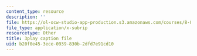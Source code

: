 ```yaml
---
content_type: resource
description: ''
file: https://ol-ocw-studio-app-production.s3.amazonaws.com/courses/8-851-effective-field-theory-spring-2013/b20f0e453ece0939830b2dfd7e91cd10_WB8r7CU7clk.srt
file_type: application/x-subrip
resourcetype: Other
title: 3play caption file
uid: b20f0e45-3ece-0939-830b-2dfd7e91cd10
---
```

